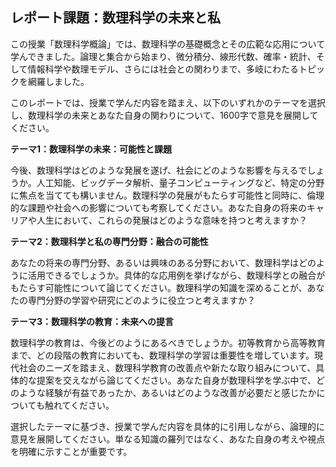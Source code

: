 ## レポート課題：数理科学の未来と私

この授業「数理科学概論」では、数理科学の基礎概念とその広範な応用について学んできました。論理と集合から始まり、微分積分、線形代数、確率・統計、そして情報科学や数理モデル、さらには社会との関わりまで、多岐にわたるトピックを網羅しました。

このレポートでは、授業で学んだ内容を踏まえ、以下のいずれかのテーマを選択し、数理科学の未来とあなた自身の関わりについて、1600字で意見を展開してください。

**テーマ1：数理科学の未来：可能性と課題**

今後、数理科学はどのような発展を遂げ、社会にどのような影響を与えるでしょうか。人工知能、ビッグデータ解析、量子コンピューティングなど、特定の分野に焦点を当てても構いません。数理科学の発展がもたらす可能性と同時に、倫理的な課題や社会への影響についても考察してください。あなた自身の将来のキャリアや人生において、これらの発展はどのような意味を持つと考えますか？

**テーマ2：数理科学と私の専門分野：融合の可能性**

あなたの将来の専門分野、あるいは興味のある分野において、数理科学はどのように活用できるでしょうか。具体的な応用例を挙げながら、数理科学との融合がもたらす可能性について論じてください。数理科学の知識を深めることが、あなたの専門分野の学習や研究にどのように役立つと考えますか？

**テーマ3：数理科学の教育：未来への提言**

数理科学の教育は、今後どのようにあるべきでしょうか。初等教育から高等教育まで、どの段階の教育においても、数理科学の学習は重要性を増しています。現代社会のニーズを踏まえ、数理科学教育の改善点や新たな取り組みについて、具体的な提案を交えながら論じてください。あなた自身が数理科学を学ぶ中で、どのような経験が有益であったか、あるいはどのような改善が必要だと感じたかについても触れてください。


選択したテーマに基づき、授業で学んだ内容を具体的に引用しながら、論理的に意見を展開してください。単なる知識の羅列ではなく、あなた自身の考えや視点を明確に示すことが重要です。
